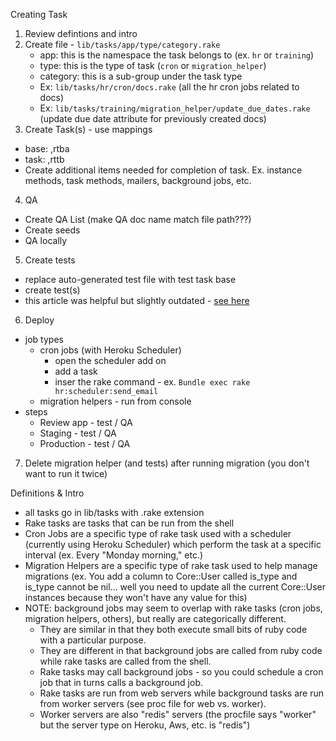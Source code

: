 Creating Task
1. Review defintions and intro
2. Create file - `lib/tasks/app/type/category.rake`
    - app: this is the namespace the task belongs to (ex. `hr` or `training`)
    - type: this is the type of task (`cron` or `migration_helper`)
    - category: this is a sub-group under the task type
    - Ex: `lib/tasks/hr/cron/docs.rake` (all the hr cron jobs related to docs)
    - Ex: `lib/tasks/training/migration_helper/update_due_dates.rake` (update due date attribute for previously created docs)
3. Create Task(s) - use mappings 
  - base: ,rtba
  - task: ,rttb
  - Create additional items needed for completion of task. Ex. instance methods, task methods, mailers, background jobs, etc.
4. QA
  - Create QA List (make QA doc name match file path???)
  - Create seeds
  - QA locally
5. Create tests
  - replace auto-generated test file with test task base
  - create test(s)
  - this article was helpful but slightly outdated - [see here](https://josh-works.medium.com/testing-rake-tasks-in-rails-6573f7185a0a)
6. Deploy  
  - job types
    - cron jobs (with Heroku Scheduler)
      - open the scheduler add on
      - add a task
      - inser the rake command - ex. `Bundle exec rake hr:scheduler:send_email`
    - migration helpers - run from console
  - steps
    - Review app - test / QA
    - Staging - test / QA
    - Production - test / QA
7. Delete migration helper (and tests) after running migration (you don't want to run it twice)

Definitions & Intro
- all tasks go in lib/tasks with .rake extension
- Rake tasks are tasks that can be run from the shell 
- Cron Jobs are a specific type of rake task used with a scheduler (currently using Heroku Scheduler) which perform the task at a specific interval (ex. Every "Monday morning," etc.)
- Migration Helpers are a specific type of rake task used to help manage migrations (ex. You add a column to Core::User called is_type and is_type cannot be nil… well you need to update all the current Core::User instances because they won't have any value for this)
- NOTE: background jobs may seem to overlap with rake tasks (cron jobs, migration helpers, others), but really are categorically different.
  - They are similar in that they both execute small bits of ruby code with a particular purpose.
  - They are different in that background jobs are called from ruby code while rake tasks are called from the shell.
  - Rake tasks may call background jobs - so you could schedule a cron job that in turns calls a background job.
  - Rake tasks are run from web servers while background tasks are run from worker servers (see proc file for web vs. worker).
  - Worker servers are also "redis" servers (the procfile says "worker" but the server type on Heroku, Aws, etc. is "redis")
  
  
